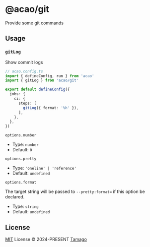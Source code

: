 # @acao/git

Provide some git commands

## Usage

### `gitLog`

Show commit logs

```ts
// acao.config.ts
import { defineConfig, run } from 'acao'
import { gitLog } from 'acao/git'

export default defineConfig({
  jobs: {
    ci: {
      steps: [
        gitLog({ format: '%h' }),
      ],
    },
  },
})
```

`options.number`

- Type: `number`
- Default: `0`

`options.pretty`

- Type: `'oneline' | 'reference'`
- Default: `undefined`

`options.format`

The target string will be passed to `--pretty:format=` if this option be declared.

- Type: `string`
- Default: `undefined`

## License

[MIT](./LICENSE) License © 2024-PRESENT [Tamago](https://github.com/tmg0)
